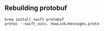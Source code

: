 ## Rebuilding protobuf

```
brew install swift-protobuf
protoc --swift_out=. VowLink/messages.proto
```
